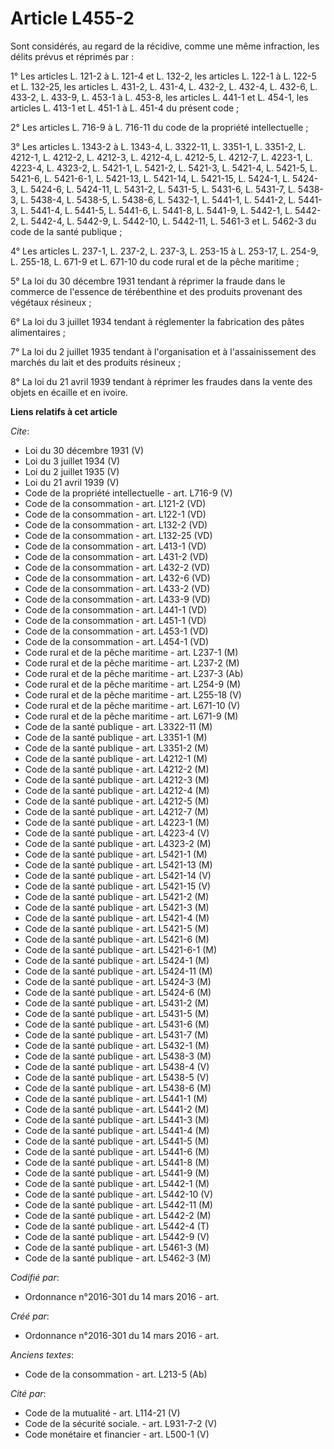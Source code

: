 # Article L455-2

Sont considérés, au regard de la récidive, comme une même infraction, les délits prévus et réprimés par : 

1° Les articles L. 121-2 à L. 121-4 et L. 132-2, les articles L. 122-1 à L. 122-5 et L. 132-25, les articles L. 431-2, L.
431-4, L. 432-2, L. 432-4, L. 432-6, L. 433-2, L. 433-9, L. 453-1 à L. 453-8, les articles L. 441-1 et L. 454-1, les articles
L. 413-1 et L. 451-1 à L. 451-4 du présent code ; 

2° Les articles L. 716-9 à L. 716-11 du code de la propriété intellectuelle ; 

3° Les articles L. 1343-2 à L. 1343-4, L. 3322-11, L. 3351-1, L. 3351-2, L. 4212-1, L. 4212-2, L. 4212-3, L. 4212-4, L.
4212-5, L. 4212-7, L. 4223-1, L. 4223-4, L. 4323-2, L. 5421-1, L. 5421-2, L. 5421-3, L. 5421-4, L. 5421-5, L. 5421-6, L.
5421-6-1, L. 5421-13, L. 5421-14, L. 5421-15, L. 5424-1, L. 5424-3, L. 5424-6, L. 5424-11, L. 5431-2, L. 5431-5, L. 5431-6,
L. 5431-7, L. 5438-3, L. 5438-4, L. 5438-5, L. 5438-6, L. 5432-1, L. 5441-1, L. 5441-2, L. 5441-3, L. 5441-4, L. 5441-5, L.
5441-6, L. 5441-8, L. 5441-9, L. 5442-1, L. 5442-2, L. 5442-4, L. 5442-9, L. 5442-10, L. 5442-11, L. 5461-3 et L. 5462-3 du
code de la santé publique ; 

4° Les articles L. 237-1, L. 237-2, L. 237-3, L. 253-15 à L. 253-17, L. 254-9, L. 255-18, L. 671-9 et L. 671-10 du code rural
et de la pêche maritime ; 

5° La loi du 30 décembre 1931 tendant à réprimer la fraude dans le commerce de l'essence de térébenthine et des produits
provenant des végétaux résineux ; 

6° La loi du 3 juillet 1934 tendant à réglementer la fabrication des pâtes alimentaires ; 

7° La loi du 2 juillet 1935 tendant à l'organisation et à l'assainissement des marchés du lait et des produits résineux ; 

8° La loi du 21 avril 1939 tendant à réprimer les fraudes dans la vente des objets en écaille et en ivoire.

**Liens relatifs à cet article**

_Cite_:

  - Loi du 30 décembre 1931 (V)
  - Loi du 3 juillet 1934 (V)
  - Loi du 2 juillet 1935 (V)
  - Loi du 21 avril 1939 (V)
  - Code de la propriété intellectuelle - art. L716-9 (V)
  - Code de la consommation - art. L121-2 (VD)
  - Code de la consommation - art. L122-1 (VD)
  - Code de la consommation - art. L132-2 (VD)
  - Code de la consommation - art. L132-25 (VD)
  - Code de la consommation - art. L413-1 (VD)
  - Code de la consommation - art. L431-2 (VD)
  - Code de la consommation - art. L432-2 (VD)
  - Code de la consommation - art. L432-6 (VD)
  - Code de la consommation - art. L433-2 (VD)
  - Code de la consommation - art. L433-9 (VD)
  - Code de la consommation - art. L441-1 (VD)
  - Code de la consommation - art. L451-1 (VD)
  - Code de la consommation - art. L453-1 (VD)
  - Code de la consommation - art. L454-1 (VD)
  - Code rural et de la pêche maritime - art. L237-1 (M)
  - Code rural et de la pêche maritime - art. L237-2 (M)
  - Code rural et de la pêche maritime - art. L237-3 (Ab)
  - Code rural et de la pêche maritime - art. L254-9 (M)
  - Code rural et de la pêche maritime - art. L255-18 (V)
  - Code rural et de la pêche maritime - art. L671-10 (V)
  - Code rural et de la pêche maritime - art. L671-9 (M)
  - Code de la santé publique - art. L3322-11 (M)
  - Code de la santé publique - art. L3351-1 (M)
  - Code de la santé publique - art. L3351-2 (M)
  - Code de la santé publique - art. L4212-1 (M)
  - Code de la santé publique - art. L4212-2 (M)
  - Code de la santé publique - art. L4212-3 (M)
  - Code de la santé publique - art. L4212-4 (M)
  - Code de la santé publique - art. L4212-5 (M)
  - Code de la santé publique - art. L4212-7 (M)
  - Code de la santé publique - art. L4223-1 (M)
  - Code de la santé publique - art. L4223-4 (V)
  - Code de la santé publique - art. L4323-2 (M)
  - Code de la santé publique - art. L5421-1 (M)
  - Code de la santé publique - art. L5421-13 (M)
  - Code de la santé publique - art. L5421-14 (V)
  - Code de la santé publique - art. L5421-15 (V)
  - Code de la santé publique - art. L5421-2 (M)
  - Code de la santé publique - art. L5421-3 (M)
  - Code de la santé publique - art. L5421-4 (M)
  - Code de la santé publique - art. L5421-5 (M)
  - Code de la santé publique - art. L5421-6 (M)
  - Code de la santé publique - art. L5421-6-1 (M)
  - Code de la santé publique - art. L5424-1 (M)
  - Code de la santé publique - art. L5424-11 (M)
  - Code de la santé publique - art. L5424-3 (M)
  - Code de la santé publique - art. L5424-6 (M)
  - Code de la santé publique - art. L5431-2 (M)
  - Code de la santé publique - art. L5431-5 (M)
  - Code de la santé publique - art. L5431-6 (M)
  - Code de la santé publique - art. L5431-7 (M)
  - Code de la santé publique - art. L5432-1 (M)
  - Code de la santé publique - art. L5438-3 (M)
  - Code de la santé publique - art. L5438-4 (V)
  - Code de la santé publique - art. L5438-5 (V)
  - Code de la santé publique - art. L5438-6 (M)
  - Code de la santé publique - art. L5441-1 (M)
  - Code de la santé publique - art. L5441-2 (M)
  - Code de la santé publique - art. L5441-3 (M)
  - Code de la santé publique - art. L5441-4 (M)
  - Code de la santé publique - art. L5441-5 (M)
  - Code de la santé publique - art. L5441-6 (M)
  - Code de la santé publique - art. L5441-8 (M)
  - Code de la santé publique - art. L5441-9 (M)
  - Code de la santé publique - art. L5442-1 (M)
  - Code de la santé publique - art. L5442-10 (V)
  - Code de la santé publique - art. L5442-11 (M)
  - Code de la santé publique - art. L5442-2 (M)
  - Code de la santé publique - art. L5442-4 (T)
  - Code de la santé publique - art. L5442-9 (V)
  - Code de la santé publique - art. L5461-3 (M)
  - Code de la santé publique - art. L5462-3 (M)

_Codifié par_:

  - Ordonnance n°2016-301 du 14 mars 2016 - art.

_Créé par_:

  - Ordonnance n°2016-301 du 14 mars 2016 - art.

_Anciens textes_:

  - Code de la consommation - art. L213-5 (Ab)

_Cité par_:

  - Code de la mutualité - art. L114-21 (V)
  - Code de la sécurité sociale. - art. L931-7-2 (V)
  - Code monétaire et financier - art. L500-1 (V)
